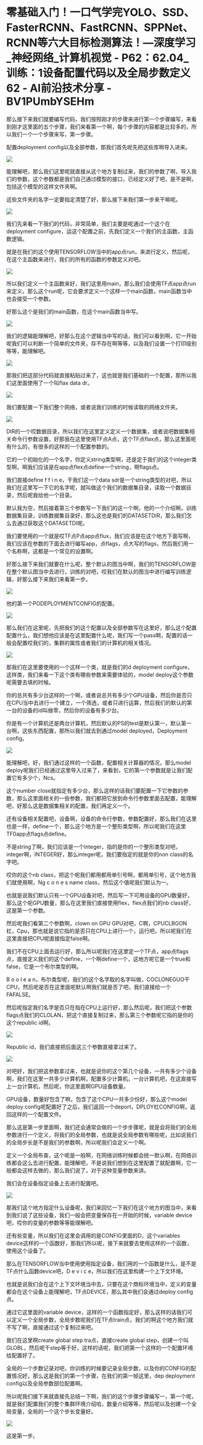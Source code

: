 # 零基础入门！一口气学完YOLO、SSD、FasterRCNN、FastRCNN、SPPNet、RCNN等六大目标检测算法！—深度学习_神经网络_计算机视觉 - P62：62.04_训练：1设备配置代码以及全局步数定义62 - AI前沿技术分享 - BV1PUmbYSEHm

那么接下来我们就要编写代码，我们按照刚才的步骤来进行第一个步骤编写，来看到刚才这里面的五个步骤，我们来看第一个啊，每个步骤的内容都是比较多的，所以我们一个一个步骤来写，第一步骤。

配置deployment config以及全部参数，那我们首先呢先把这些库啊导入进来。

![](img/b7a2a8115477b18d6fc637cc22893c9f_1.png)

能理解吧，那么我们这里呢就直接从这个地方复制过来，我们的参数了啊，导入我们的参数，这个参数都是我们自己通过模型的接口，已经定义好了吧，是不是啊，包括这个模型的这样文件夹啊。

这些文件夹的名字一定要指定清楚了好，那么接下来我们第一步来干嘛呢。

![](img/b7a2a8115477b18d6fc637cc22893c9f_3.png)

我们先来看一下我们的代码，非常简单，我们主要是呢通过一个这个在deployment configure，运这个配置之前，先我们定义一个我们的主函数，主函数逻辑。

就是在我们的这个使用TENSORFLOW当中的app点run，来进行定义，然后呢，在这个主函数来进行，我们的所有的函数的参数定义对吧。



![](img/b7a2a8115477b18d6fc637cc22893c9f_5.png)

所以我们定义一个主函数来好，我们这里用main，那么我们会使用TF点app点run来定义，那么这个run呢，它会要求定义一个这样一个main函数，main函数当中也会接受一个参数。

好那么这个是我们的main函数，在这个main函数当中写。

![](img/b7a2a8115477b18d6fc637cc22893c9f_7.png)

我们的逻辑能理解吧，好那么在这个逻辑当中写的话，我们可以看到啊，它一开始呢我们可以判断一个简单的文件夹，存不存在啊等等，以及我们设置一个打印级别等等，能理解吧。



![](img/b7a2a8115477b18d6fc637cc22893c9f_9.png)

那我们把这部分代码就直接粘贴过来了，这也就是我们基础的一个配置，那所以我们这里面使用了一个叫flax data dr。



![](img/b7a2a8115477b18d6fc637cc22893c9f_11.png)

我们要配置一下我们整个网络，或者说我们训练的时候读取的网络文件夹。

![](img/b7a2a8115477b18d6fc637cc22893c9f_13.png)

DIR的一个哎数据目录，所以我们在这里定义定义一个数据集，或者说吧数据集相关命令行参数设置，好那我在这里使用TF点A点，这个TF点flax点，那么这里面呢有什么的，有很多的这样的一个配置参数的。

它的一个初始化的一个名字，你定义string类型啊，还是定于我们的这个integer类型啊，啊我们应该是在app点flex点define一个string，啊flags点。

我们直接define f f i n e，干我们这一个data sdr是一个string类型的对吧，所以我们在这里写一下它的名字呢，就叫做这个我们的数据集目录，读取一个数据目录，然后呢我给他一个目录。

默认我为空，然后接着第三个参数写一下我们的这一个啊，他的一个介绍啊，训练数据集目录，训练数据集目录好，那么这也是我们的DATASETDIR，那么我们怎么去通过获取这个DATASETDI呢。

我们要使用的一个就是哎TF点P点app点flux，我们应该是在这个地方下面写啊，我们应该在参数的下面去进行编写app，点flags，点大写的flags，然后我们用一个名称啊，这都是一个常见的设置啊。

好那么接下来我们就要在什么呢，整个默认的图当中啊，我们的TENSORFLOW是在整个默认图当中去进行，训练的对吧，哎我们在默认的图当中进行编写训练逻辑，好那么接下来我们来看第一步。



![](img/b7a2a8115477b18d6fc637cc22893c9f_15.png)

他的第一个PODEPLOYMENTCONFIG的配置。

![](img/b7a2a8115477b18d6fc637cc22893c9f_17.png)

那么我们在这里呢，先把我们的这个配置以及全部参数写在这里好，那么这个配置配置什么，我们想他应该是在这里配置什么呢，我们写一个pass啊，配置的话一般会配置哎我们的，集群的属性或者我们的计算机的相关情况。



![](img/b7a2a8115477b18d6fc637cc22893c9f_19.png)

那我们在这里要使用的一个这样一个类，就是我们的d deployment configure，这样类，我们来看一下这个类有哪些参数来需要体验的，model deploy这个参数呢需要去填的时候。

你的总共有多少台这样的一个啊，或者说总共有多少个GPU设备，然后你是否只在CPU当中去进行一个建立，一个筛选，或者只进行运算，然后我们的默认的第一台的设备的id叫做零，然后你的设备有多少台。

你是有一个计算机还是两台计算机，然后默认的PS的test是默认第一，默认第一台啊，这些东西配置，那所以我们就去到通过model deployed，Deployment config。



![](img/b7a2a8115477b18d6fc637cc22893c9f_21.png)

能理解吧，好，我们通过这样的一个函数，配置相关计算器的情况，那么model deploy呢我们已经通过这里导入过来了，来看到，它的第一个参数就是让我们配置它有多少个，Ncs。

这个number close就指定有多少台，那么这样的话我们要配置一下它参数的参数，那么这里面相关的一些参数，我们都把它放到命令行参数里面去配置，能理解吧，好那么这是数据集相关的配置，我们再定义一个。

还有设备相关配置吧，设备啊，设备的命令行参数，参数配置好，那么我们在这里也是一样，define一个，那么这个地方是一个整形类型啊，所以呢我们在这里TF0app点flags点define。

不是string了啊，我们应该是一个integer，指的是你的一个整形类型对吧，integer啊，INTEGER好，那么integer呢，我们要指定的就是你的non class的名字吧。

哎你的这个nb class，把这个呢我们都用都用单引号啊，都用单引号，这个地方我们就使用啊，Ng c o n e s name class，然后这个值呢我们默认为一。

也就是说我们默认只有一个GPU设备对吧，然后写一下可用设备的GPU数量好，那么这个呃GPU数量，那么在这里我们直接使用flex，flex点我们的nb class好，这是第一个参数。

然后呢我们看第二个参数啊，clown on GPU GPU对吧，C啊，CPUCLBGON杠，Cpu，那也就是说它指的是否只在CPU上进行一个，运行吧，所以呢我们在这里直接把CPU呢直接指定false啊。

我们不在CPU上面去运行好，那么所以呢我们在这里定一个TF点，app点flags点，直接定义我们的这个define，一个啊define一个，这地方呢它是一个true和false，它是一个布尔类型的啊。

B o o l e a n，布尔类型呢，我们的这个名字取的名字叫做，COCLONEGUO干CPU，然后呢是否在这里面呢默认啊我们就是否了吧，我们直接给一个FAFALSE。

然后呢指定我们名字是否只在指在CPU上运行好，那么然后呢，我们把这个参数flags点我们的CLOLAN，把这个直接复制过来，那么第三个参数呢它指的是你的这个republic id啊。



![](img/b7a2a8115477b18d6fc637cc22893c9f_23.png)

Republic id，我们直接把后面这三个参数直接拿过来了。

![](img/b7a2a8115477b18d6fc637cc22893c9f_25.png)

对吧好，我们把这参数拿过来，也就是说你的这个第几个设备，一共有多少个设备啊，我们在这里一共多少计算机啊，配置多少计算机，一台计算机吧，在这直接写上一台计算机，然后呢，你这里面啊GPU设备数量。

GPU设备，数量好包含了啊，包含了这个CPU一共多少份好，那么这个model deploy config呢配置好了之后，我们返回一个deport，DPLOY杠CONFIG啊，返回这样的一个配置文件。

那么这是第一步里面啊，我们还会通常会做的一个步步骤呢，就是会将我们的全局参数进行一个定义，将我们的全局参数，也就是说全局参数有哪些呢，比如说我们的全局步长是不是我们的参数啊，所以呢我们会定义一个啊。

定义一个全局布查，这个呢是一般啊，在网络训练时候都会统一默认啊，在网络训练都会这么去进行配置，能理解吧，不是说我们想到在这里配置了就配置啊，它一般都会这样去做的，那么我们说了，对于这种变量参数来讲。

我们会在设备指定设备上去进行配置吧。

![](img/b7a2a8115477b18d6fc637cc22893c9f_27.png)

那我们这个地方指定什么设备呢，我们来回忆一下我们在这个地方的图当中，来看到我们说了这些设备，我们一般会把变量保存在一开始的时候，variable device吧，哎你的变量的参数等等能理解吧。

还有些变量，所以我们在这里会调用的是CONFIG里面的D，这个variables device这样的一个函数好，那我们所以呢，接下来就要去使用这样的一个函数，使用这个设备了。

那么在TENSORFLOW当中使用使用指定设备，我们用的一个函数是什么，是不是TF点什么函数device吧，D e v i c e，所以我们在这里构建一个上下文环境。

也就是说我们会在这个上下文环境当中去，只要在这个商标环境当中，定义的变量都会在这个设备上能理解吧，TF点DEVICE，那么其中我们会通过deploy config点。

通过它这里面的variable device，这样的一个函数指定好，那么这样的话我们可以定义一个全局步数，全局步数呢我们在TF点train点，我们的啊这个地方我们就不写了啊，直接通过这个复制过来吧。

我们在这里啊create global step tra点，直接create global step，创建一个叫GLOBL，然后呢干step等于好，这样的话呢，我们把第一个这样的一个配置环境给配置好了。

全局的一个步数记录对吧，你训练的时候要记录全局步数，以及你的CONFIG的配置情况好，那么这是我们的第一个步骤，在我们的第一帧这里，dep deployment config以及全局参数部位配置啊。

所以呢我们接下来就直接先总结一下啊，我们的这个步骤步骤编写一，第一个呢，就是我们配置我们的整个集群环境介绍哈，数量介绍等等，然后呢以及创建一个全局变量，全局的一个这个步长变量好。



![](img/b7a2a8115477b18d6fc637cc22893c9f_29.png)

这是第一步。